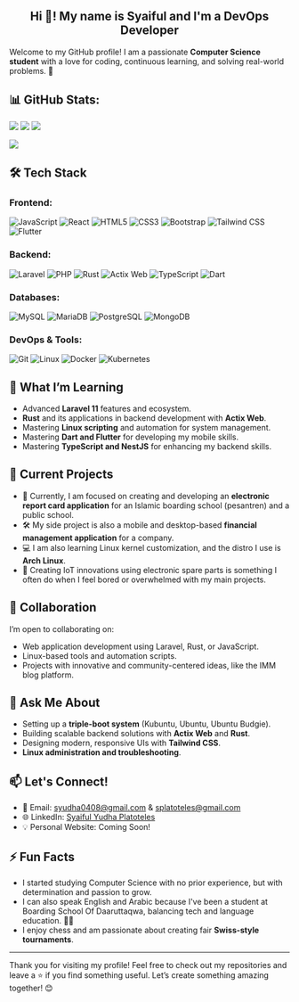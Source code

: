 <h2 align="center">Hi 👋! My name is Syaiful and I'm a DevOps Developer</h2>

Welcome to my GitHub profile! I am a passionate **Computer Science student** with a love for coding, continuous learning, and solving real-world problems. 🚀

## 📊 GitHub Stats:
![](https://github-readme-stats.vercel.app/api?username=Platotel3s&theme=dark&hide_border=false&include_all_commits=false&count_private=false)
![](https://github-readme-stats.vercel.app/api/top-langs/?username=Platotel3s&theme=dark&hide_border=false&include_all_commits=false&count_private=false&layout=compact)
![](https://github-readme-streak-stats.herokuapp.com/?user=Platotel3s&theme=dark&hide_border=false)

<img src="https://visitor-badge.laobi.icu/badge?page_id=Platotel3s.Platotel3s&"  />

## 🛠️ Tech Stack

### Frontend:
![JavaScript](https://img.shields.io/badge/-JavaScript-F7DF1E?logo=javascript&logoColor=black)
![React](https://img.shields.io/badge/-React-61DAFB?logo=react&logoColor=black)
![HTML5](https://img.shields.io/badge/-HTML5-E34F26?logo=html5&logoColor=white)
![CSS3](https://img.shields.io/badge/-CSS3-1572B6?logo=css3&logoColor=white)
![Bootstrap](https://img.shields.io/badge/-Bootstrap-7952B3?logo=bootstrap&logoColor=white)
![Tailwind CSS](https://img.shields.io/badge/-Tailwind_CSS-06B6D4?logo=tailwind-css&logoColor=white)
![Flutter](https://img.shields.io/badge/-Flutter-02569B?logo=flutter&logoColor=white)

### Backend:
![Laravel](https://img.shields.io/badge/-Laravel-FF2D20?logo=laravel&logoColor=white)
![PHP](https://img.shields.io/badge/-PHP-777BB4?logo=php&logoColor=white)
![Rust](https://img.shields.io/badge/-Rust-000000?logo=rust&logoColor=white)
![Actix Web](https://img.shields.io/badge/-Actix_Web-000000?logo=actix&logoColor=white)
![TypeScript](https://img.shields.io/badge/-TypeScript-3178C6?logo=typescript&logoColor=white)
![Dart](https://img.shields.io/badge/-Dart-0175C2?logo=dart&logoColor=white)

### Databases:
![MySQL](https://img.shields.io/badge/-MySQL-4479A1?logo=mysql&logoColor=white)
![MariaDB](https://img.shields.io/badge/-MariaDB-003545?logo=mariadb&logoColor=white)
![PostgreSQL](https://img.shields.io/badge/-PostgreSQL-4169E1?logo=postgresql&logoColor=white)
![MongoDB](https://img.shields.io/badge/-MongoDB-47A248?logo=mongodb&logoColor=white)

### DevOps & Tools:
![Git](https://img.shields.io/badge/-Git-F05032?logo=git&logoColor=white)
![Linux](https://img.shields.io/badge/-Linux-FCC624?logo=linux&logoColor=black)
![Docker](https://img.shields.io/badge/-Docker-2496ED?logo=docker&logoColor=white)
![Kubernetes](https://img.shields.io/badge/-Kubernetes-326CE5?logo=kubernetes&logoColor=white)

## 🌱 What I’m Learning
- Advanced **Laravel 11** features and ecosystem.
- **Rust** and its applications in backend development with **Actix Web**.
- Mastering **Linux scripting** and automation for system management.
- Mastering **Dart and Flutter** for developing my mobile skills.
- Mastering **TypeScript and NestJS** for enhancing my backend skills.

## 🔭 Current Projects
- 🌟 Currently, I am focused on creating and developing an **electronic report card application** for an Islamic boarding school (pesantren) and a public school.
- 🛠️ My side project is also a mobile and desktop-based **financial management application** for a company.
- 💻 I am also learning Linux kernel customization, and the distro I use is **Arch Linux**.
- 🌟 Creating IoT innovations using electronic spare parts is something I often do when I feel bored or overwhelmed with my main projects.

## 👯 Collaboration
I’m open to collaborating on:
- Web application development using Laravel, Rust, or JavaScript.
- Linux-based tools and automation scripts.
- Projects with innovative and community-centered ideas, like the IMM blog platform.

## 💬 Ask Me About
- Setting up a **triple-boot system** (Kubuntu, Ubuntu, Ubuntu Budgie).
- Building scalable backend solutions with **Actix Web** and **Rust**.
- Designing modern, responsive UIs with **Tailwind CSS**.
- **Linux administration and troubleshooting**.

## 📫 Let's Connect!
- 📧 Email: syudha0408@gmail.com & splatoteles@gmail.com
- 🌐 LinkedIn: [Syaiful Yudha Platoteles](https://www.linkedin.com/in/syaiful-yudha-platoteles-8332b92b3/)
- 💡 Personal Website: Coming Soon!

## ⚡ Fun Facts
- I started studying Computer Science with no prior experience, but with determination and passion to grow.
- I can also speak English and Arabic because I've been a student at Boarding School Of Daaruttaqwa, balancing tech and language education. 🕌✨
- I enjoy chess and am passionate about creating fair **Swiss-style tournaments**.

---

Thank you for visiting my profile! Feel free to check out my repositories and leave a ⭐ if you find something useful. Let’s create something amazing together! 😊
